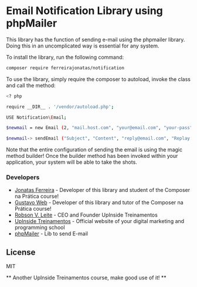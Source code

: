 # Email Notification Library using phpMailer

This library has the function of sending e-mail using the phpmailer library. Doing this in an uncomplicated way is essential for any system.

To install the library, run the following command:

```sh
composer require ferreirajonatas/notification
```

To use the library, simply require the composer to autoload, invoke the class and call the method:

```sh
<? php

require __DIR__ . '/vendor/autoload.php';

USE Notification\Email;

$newmail = new Email (2, "mail.host.com", "your@email.com", "your-pass", "smtp secure (tls / ssl)", "port (587)","from@email.com", "From Name");

$newmail-> sendEmail ("Subject", "Content", "reply@email.com", "Replay Name", "address@email.com", "Address Name");
```

Note that the entire configuration of sending the email is using the magic method builder! Once the builder method has been invoked within your application, your system will be able to take the shots.

### Developers
* [Jonatas Ferreira] - Developer of this library and student of the Composer na Prática course!
* [Gustavo Web] - Developer of this library and tutor of the Composer na Prática course!
* [Robson V. Leite] - CEO and Founder UpInside Treinamentos
* [UpInside Treinamentos] - Official website of your digital marketing and programming school
* [phpMailer] - Lib to send E-mail

License
----

MIT

** Another UpInside Treinamentos course, make good use of it! **

[//]: #
[Jonatas ferreira]: <mailto: jonatas.sferreira@outlook.com>
[Gustavo Web]: <mailto: gustavo@upinside.com.br>
[Robson V. Leite]: <mailto: robson@upinside.com.br>
[UpInside Treinamentos]: <https://www.upinside.com.br>
[phpMailer]: <https://github.com/PHPMailer/PHPMailer>
